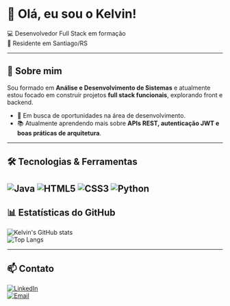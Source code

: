 # 👋 Olá, eu sou o Kelvin!

💻 Desenvolvedor Full Stack em formação                                                      
📍 Residente em Santiago/RS  

---

## 🚀 Sobre mim
Sou formado em **Análise e Desenvolvimento de Sistemas** e atualmente estou focado em construir projetos **full stack funcionais**, explorando front e backend.  

- 🎯 Em busca de oportunidades na área de desenvolvimento.  
- 📚 Atualmente aprendendo mais sobre **APIs REST, autenticação JWT e boas práticas de arquitetura**.  

---

## 🛠️ Tecnologias & Ferramentas
![Java](https://img.shields.io/badge/Java-ED8B00?style=for-the-badge&logo=openjdk&logoColor=white)
![HTML5](https://img.shields.io/badge/HTML5-E34F26?style=for-the-badge&logo=html5&logoColor=white)
![CSS3](https://img.shields.io/badge/CSS3-1572B6?style=for-the-badge&logo=css3&logoColor=white)
![Python](https://img.shields.io/badge/Python-3776AB?style=for-the-badge&logo=python&logoColor=white)
---

## 📊 Estatísticas do GitHub
![Kelvin's GitHub stats](https://github-readme-stats.vercel.app/api?username=kelvinbrandon&show_icons=true&theme=tokyonight)  
![Top Langs](https://github-readme-stats.vercel.app/api/top-langs/?username=kelvinbrandon&layout=compact&theme=tokyonight)

---

## 📫 Contato
[![LinkedIn](https://img.shields.io/badge/LinkedIn-0A66C2?style=for-the-badge&logo=linkedin&logoColor=white)](https://www.linkedin.com/in/kelvin-brandon-747892128/)  
[![Email](https://img.shields.io/badge/Email-D14836?style=for-the-badge&logo=gmail&logoColor=white)](mailto:kelvincosta702@gmail.com)


